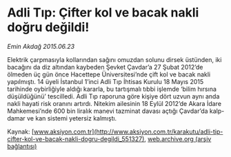 # Adli Tıp: Çifter kol ve bacak nakli doğru değildi!

*Emin Akdağ 2015.06.23*

<div class="pNewsDetailMainContent ctx_content" itemprop="articleBody">
 <p>
  Elektrik çarpmasıyla kollarından sağını omuzdan solunu dirsek üstünden, iki bacağını da diz altından kaybeden Şevket Çavdar’a 27 Şubat 2012’de ölmeden üç gün önce Hacettepe Üniversitesi’nde çift kol ve bacak nakli yapılmıştı. 14 üyeli İstanbul 1’inci Adli Tıp İhtisas Kurulu 18 Mayıs 2015 tarihinde oybirliğiyle aldığı kararla, bu tartışmalı tıbbi işlemde ‘bilim hırsına düşüldüğünü’ tescilledi. Adli Tıp raporuna göre kişiye dört uzvun aynı anda nakli hayati risk oranını artırdı. Nitekim ailesinin 18 Eylül 2012’de Akara İdare Mahkemesi’nde 600 bin liralık manevi tazminat davası açtığı Çavdar’da kalp-damar ve kan sistemi yetersiz kalmıştı.
 </p>
</div>


Kaynak: [www.aksiyon.com.tr](http://www.aksiyon.com.tr/karakutu/adli-tip-cifter-kol-ve-bacak-nakli-dogru-degildi_551327), [web.archive.org (arşiv bağlantısı)](http://web.archive.org/web/20151225210937/http://www.aksiyon.com.tr/karakutu/adli-tip-cifter-kol-ve-bacak-nakli-dogru-degildi_551327)

